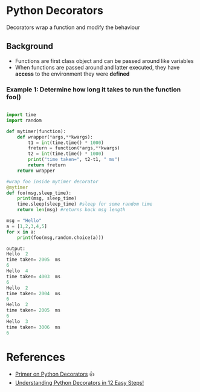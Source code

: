 # Python Decorators
Decorators wrap a function and modify the behaviour

## Background
* Functions are first class object and can be passed around like variables
* When functions are passed around and latter executed, they have **access** to the environment they were **defined**

### Example 1: Determine how long it takes to run the function foo()
````python

import time
import random

def mytimer(function):
	def wrapper(*args,**kwargs):
		t1 = int(time.time() * 1000)
		freturn = function(*args,**kwargs)
		t2 = int(time.time() * 1000)
		print("time taken=", t2-t1, " ms")
		return freturn
	return wrapper

#wrap foo inside mytimer decorator    
@mytimer      
def foo(msg,sleep_time):
	print(msg, sleep_time)
	time.sleep(sleep_time) #sleep for some random time
	return len(msg) #returns back msg length

msg = "Hello"
a = [1,2,3,4,5]
for x in a:
	print(foo(msg,random.choice(a)))

output:
Hello  2
time taken= 2005  ms
6
Hello  4
time taken= 4003  ms
6
Hello  2
time taken= 2004  ms
6
Hello  2
time taken= 2005  ms
6
Hello  3
time taken= 3006  ms
6
````


# References  
* [Primer on Python Decorators](https://realpython.com/blog/python/primer-on-python-decorators/)   :thumbsup:    
* [Understanding Python Decorators in 12 Easy Steps!](http://simeonfranklin.com/blog/2012/jul/1/python-decorators-in-12-steps/)     
